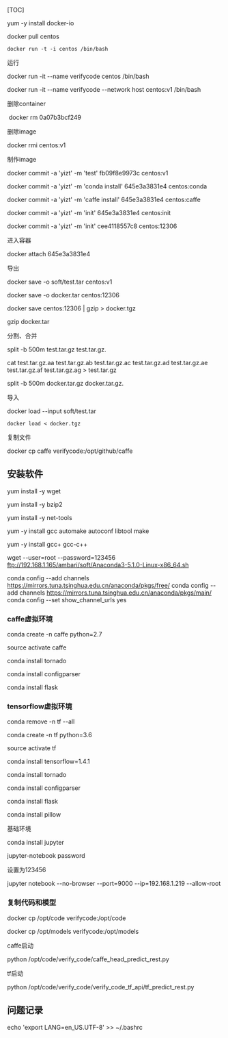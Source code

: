 [TOC]



yum -y install docker-io



docker pull centos



```
docker run -t -i centos /bin/bash
```

运行

docker run -it --name verifycode centos /bin/bash



docker run -it --name verifycode --network host centos:v1 /bin/bash



删除container

​	docker rm 0a07b3bcf249

删除image

docker rmi centos:v1





制作image

docker commit -a 'yizt' -m 'test' fb09f8e9973c centos:v1



docker commit -a 'yizt' -m 'conda install' 645e3a3831e4 centos:conda



docker commit -a 'yizt' -m 'caffe install' 645e3a3831e4 centos:caffe



docker commit -a 'yizt' -m 'init' 645e3a3831e4 centos:init



docker commit -a 'yizt' -m 'init' cee4118557c8 centos:12306



进入容器

docker attach 645e3a3831e4



导出

docker save -o soft/test.tar centos:v1



docker save -o docker.tar centos:12306

docker save centos:12306 | gzip > docker.tgz



gzip docker.tar

分割、合并

split -b 500m test.tar.gz test.tar.gz.

cat test.tar.gz.aa test.tar.gz.ab test.tar.gz.ac test.tar.gz.ad test.tar.gz.ae test.tar.gz.af test.tar.gz.ag > test.tar.gz





split -b 500m docker.tar.gz docker.tar.gz.

导入

docker load --input soft/test.tar



```shell
docker load < docker.tgz
```



复制文件

docker cp caffe verifycode:/opt/github/caffe



## 安装软件

yum install -y wget

yum install -y bzip2

yum install -y net-tools

yum -y install gcc automake autoconf libtool make

yum -y install gcc+ gcc-c++

wget --user=root --password=123456 ftp://192.168.1.165/ambari/soft/Anaconda3-5.1.0-Linux-x86_64.sh



conda config --add channels https://mirrors.tuna.tsinghua.edu.cn/anaconda/pkgs/free/
conda config --add channels https://mirrors.tuna.tsinghua.edu.cn/anaconda/pkgs/main/
conda config --set show_channel_urls yes



### caffe虚拟环境

conda create -n caffe python=2.7

source activate caffe



conda install tornado

conda install configparser

conda install flask



### tensorflow虚拟环境

conda remove -n tf --all

conda create -n tf python=3.6

source activate tf

conda install tensorflow=1.4.1

conda install tornado

conda install configparser

conda install flask

conda install pillow





基础环境

conda install jupyter

jupyter-notebook password 

设置为123456

jupyter notebook --no-browser --port=9000 --ip=192.168.1.219 --allow-root



### 复制代码和模型

docker cp /opt/code verifycode:/opt/code

docker cp /opt/models verifycode:/opt/models







caffe启动

python /opt/code/verify_code/caffe_head_predict_rest.py





tf启动

python /opt/code/verify_code/verify_code_tf_api/tf_predict_rest.py









## 问题记录

echo 'export LANG=en_US.UTF-8' >> ~/.bashrc